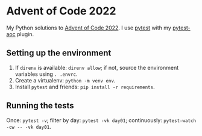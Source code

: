 # Advent of Code 2022

My Python solutions to [Advent of Code 2022][aoc2022]. I use [pytest][] with my
[pytest-aoc][] plugin.

[aoc2022]: https://adventofcode.com/2022
[pytest]: https://pytest.org/
[pytest-aoc]: https://github.com/j0057/pytest-aoc

## Setting up the environment

1. If `direnv` is available: `direnv allow`; if not, source the environment
   variables using `. .envrc`.
2. Create a virtualenv: `python -m venv env`.
3. Install `pytest` and friends: `pip install -r requirements`.

## Running the tests

Once: `pytest -v`; filter by day: `pytest -vk day01`; continuously:
`pytest-watch -cw -- -vk day01`.
